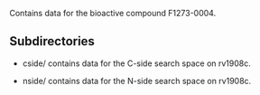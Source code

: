 Contains data for the bioactive compound F1273-0004.

## Subdirectories

- cside/ contains data for the C-side search space on rv1908c.

- nside/ contains data for the N-side search space on rv1908c.


